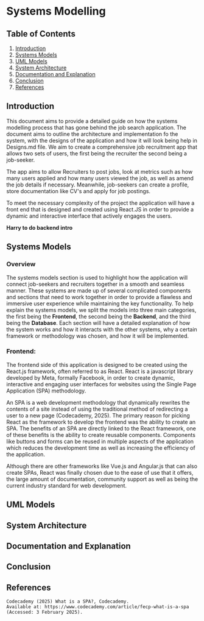 # Systems Modelling

## Table of Contents
1. [Introduction](#Introduction)
2. [Systems Models](#Systems-Models)
3. [UML Models](#UML-Models)
4. [System Architecture](#System-Architecture)
5. [Documentation and Explanation](#Documentation-and-Explanation)
6. [Conclusion](#Conclusion)
7. [References](#References)

## Introduction

This document aims to provide a detailed guide on how the systems modelling process that has gone behind the job search application.
The document aims to outline the architecture and implementation fo the system, with the designs of the application and how it will look being help in Designs.md file.
We aim to create a comprehensive job recruitment app that allows two sets of users, the first being the recruiter the second being a job-seeker.

The app aims to allow Recruiters to post jobs, look at metrics such as how many users applied and how many users viewed the job, as well as amend the job details if necessary.
Meanwhile, job-seekers can create a profile, store documentation like CV's and apply for job postings.

To meet the necessary complexity of the project the application will have a front end that is designed and created using React.JS in order to provide a dynamic and interactive interface that actively engages the users.

**Harry to do backend intro** 

## Systems Models

### Overview
The systems models section is used to highlight how the application will connect job-seekers and recruiters together in a smooth and seamless manner.
These systems are made up of several complicated components and sections that need to work together in order to provide a flawless and immersive user experience while maintaining the key functionality.
To help explain the systems models, we split the models into three main categories, the first being the **Frontend**, the second being the **Backend**, and the third being the **Database**.
Each section will have a detailed explanation of how the system works and how it interacts with the other systems, why a certain framework or methodology was chosen, and how it will be implemented.

### Frontend:
The frontend side of this application is designed to be created using the React.js framework, often referred to as React. 
React is a javascript library developed by Meta, formally Facebook, in order to create dynamic, interactive and engaging user interfaces for websites using the Single Page Application (SPA) methodology.

An SPA is a web development methodology that dynamically rewrites the contents of a site instead of using the traditional method of redirecting a user to a new page (Codecademy, 2025).
The primary reason for picking React as the framework to develop the frontend was the ability to create an SPA. 
The benefits of an SPA are directly linked to the React framework, one of these benefits is the ability to create reusable components.
Components like buttons and forms can be reused in multiple aspects of the application which reduces the development time as well as increasing the efficiency of the application.

Although there are other frameworks like Vue.js and Angular.js that can also create SPAs, React was finally chosen due to the ease of use that it offers, the large amount of documentation, community support as well as being the current industry standard for web development.


## UML Models

## System Architecture

## Documentation and Explanation

## Conclusion

## References
```
Codecademy (2025) What is a SPA?, Codecademy. 
Available at: https://www.codecademy.com/article/fecp-what-is-a-spa 
(Accessed: 3 February 2025).
```